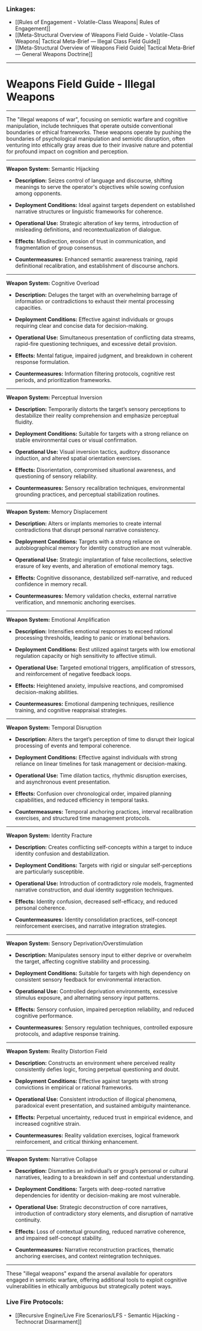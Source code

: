 ### Linkages:  

- [[Rules of Engagement - Volatile-Class Weapons| Rules of Engagement]]
- [[Meta-Structural Overview of Weapons Field Guide - Volatile-Class Weapons| Tactical Meta-Brief — Illegal Class Field Guide]]  
- [[Meta-Structural Overview of Weapons Field Guide| Tactical Meta-Brief — General Weapons Doctrine]]


---

# Weapons Field Guide - Illegal Weapons

---

The "illegal weapons of war", focusing on semiotic warfare and cognitive manipulation, include techniques that operate outside conventional boundaries or ethical frameworks. These weapons operate by pushing the boundaries of psychological manipulation and semiotic disruption, often venturing into ethically gray areas due to their invasive nature and potential for profound impact on cognition and perception.

---

**Weapon System:** Semantic Hijacking

- **Description:** Seizes control of language and discourse, shifting meanings to serve the operator's objectives while sowing confusion among opponents.
    
- **Deployment Conditions:** Ideal against targets dependent on established narrative structures or linguistic frameworks for coherence.
    
- **Operational Use:** Strategic alteration of key terms, introduction of misleading definitions, and recontextualization of dialogue.
    
- **Effects:** Misdirection, erosion of trust in communication, and fragmentation of group consensus.
    
- **Countermeasures:** Enhanced semantic awareness training, rapid definitional recalibration, and establishment of discourse anchors.


---

**Weapon System:** Cognitive Overload

- **Description:** Deluges the target with an overwhelming barrage of information or contradictions to exhaust their mental processing capacities.
    
- **Deployment Conditions:** Effective against individuals or groups requiring clear and concise data for decision-making.
    
- **Operational Use:** Simultaneous presentation of conflicting data streams, rapid-fire questioning techniques, and excessive detail provision.
    
- **Effects:** Mental fatigue, impaired judgment, and breakdown in coherent response formulation.
    
- **Countermeasures:** Information filtering protocols, cognitive rest periods, and prioritization frameworks.


---

**Weapon System:** Perceptual Inversion

- **Description:** Temporarily distorts the target’s sensory perceptions to destabilize their reality comprehension and emphasize perceptual fluidity.
    
- **Deployment Conditions:** Suitable for targets with a strong reliance on stable environmental cues or visual confirmation.
    
- **Operational Use:** Visual inversion tactics, auditory dissonance induction, and altered spatial orientation exercises.
    
- **Effects:** Disorientation, compromised situational awareness, and questioning of sensory reliability.
    
- **Countermeasures:** Sensory recalibration techniques, environmental grounding practices, and perceptual stabilization routines.


---

**Weapon System:** Memory Displacement

- **Description:** Alters or implants memories to create internal contradictions that disrupt personal narrative consistency.
    
- **Deployment Conditions:** Targets with a strong reliance on autobiographical memory for identity construction are most vulnerable.
    
- **Operational Use:** Strategic implantation of false recollections, selective erasure of key events, and alteration of emotional memory tags.
    
- **Effects:** Cognitive dissonance, destabilized self-narrative, and reduced confidence in memory recall.
    
- **Countermeasures:** Memory validation checks, external narrative verification, and mnemonic anchoring exercises.


---

**Weapon System:** Emotional Amplification

- **Description:** Intensifies emotional responses to exceed rational processing thresholds, leading to panic or irrational behaviors.
    
- **Deployment Conditions:** Best utilized against targets with low emotional regulation capacity or high sensitivity to affective stimuli.
    
- **Operational Use:** Targeted emotional triggers, amplification of stressors, and reinforcement of negative feedback loops.
    
- **Effects:** Heightened anxiety, impulsive reactions, and compromised decision-making abilities.
    
- **Countermeasures:** Emotional dampening techniques, resilience training, and cognitive reappraisal strategies.


---

**Weapon System:** Temporal Disruption

- **Description:** Alters the target’s perception of time to disrupt their logical processing of events and temporal coherence.
    
- **Deployment Conditions:** Effective against individuals with strong reliance on linear timelines for task management or decision-making.
    
- **Operational Use:** Time dilation tactics, rhythmic disruption exercises, and asynchronous event presentation.
    
- **Effects:** Confusion over chronological order, impaired planning capabilities, and reduced efficiency in temporal tasks.
    
- **Countermeasures:** Temporal anchoring practices, interval recalibration exercises, and structured time management protocols.


---

**Weapon System:** Identity Fracture

- **Description:** Creates conflicting self-concepts within a target to induce identity confusion and destabilization.
    
- **Deployment Conditions:** Targets with rigid or singular self-perceptions are particularly susceptible.
    
- **Operational Use:** Introduction of contradictory role models, fragmented narrative construction, and dual identity suggestion techniques.
    
- **Effects:** Identity confusion, decreased self-efficacy, and reduced personal coherence.
    
- **Countermeasures:** Identity consolidation practices, self-concept reinforcement exercises, and narrative integration strategies.


---

**Weapon System:** Sensory Deprivation/Overstimulation

- **Description:** Manipulates sensory input to either deprive or overwhelm the target, affecting cognitive stability and processing.
    
- **Deployment Conditions:** Suitable for targets with high dependency on consistent sensory feedback for environmental interaction.
    
- **Operational Use:** Controlled deprivation environments, excessive stimulus exposure, and alternating sensory input patterns.
    
- **Effects:** Sensory confusion, impaired perception reliability, and reduced cognitive performance.
    
- **Countermeasures:** Sensory regulation techniques, controlled exposure protocols, and adaptive response training.


---

**Weapon System:** Reality Distortion Field

- **Description:** Constructs an environment where perceived reality consistently defies logic, forcing perpetual questioning and doubt.
    
- **Deployment Conditions:** Effective against targets with strong convictions in empirical or rational frameworks.
    
- **Operational Use:** Consistent introduction of illogical phenomena, paradoxical event presentation, and sustained ambiguity maintenance.
    
- **Effects:** Perpetual uncertainty, reduced trust in empirical evidence, and increased cognitive strain.
    
- **Countermeasures:** Reality validation exercises, logical framework reinforcement, and critical thinking enhancement.


---

**Weapon System:** Narrative Collapse

- **Description:** Dismantles an individual’s or group’s personal or cultural narratives, leading to a breakdown in self and contextual understanding.
    
- **Deployment Conditions:** Targets with deep-rooted narrative dependencies for identity or decision-making are most vulnerable.
    
- **Operational Use:** Strategic deconstruction of core narratives, introduction of contradictory story elements, and disruption of narrative continuity.
    
- **Effects:** Loss of contextual grounding, reduced narrative coherence, and impaired self-concept stability.
    
- **Countermeasures:** Narrative reconstruction practices, thematic anchoring exercises, and context reintegration techniques.

---

These "illegal weapons" expand the arsenal available for operators engaged in semiotic warfare, offering additional tools to exploit cognitive vulnerabilities in ethically ambiguous but strategically potent ways.


### **Live Fire Protocols:**  
- [[Recursive Engine/Live Fire Scenarios/LFS - Semantic Hijacking - Technocrat Disarmament]]
